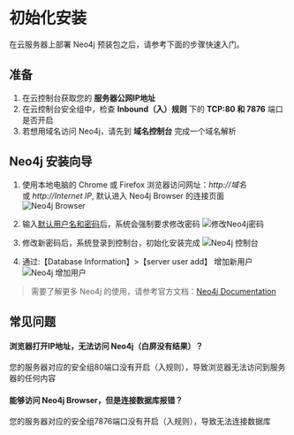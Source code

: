 # 初始化安装

在云服务器上部署 Neo4j 预装包之后，请参考下面的步骤快速入门。

## 准备

1. 在云控制台获取您的 **服务器公网IP地址** 
2. 在云控制台安全组中，检查 **Inbound（入）规则** 下的 **TCP:80 和 7876** 端口是否开启
3. 若想用域名访问 Neo4j，请先到 **域名控制台** 完成一个域名解析

## Neo4j 安装向导

1. 使用本地电脑的 Chrome 或 Firefox 浏览器访问网址：*http://域名* 或 *http://Internet IP*, 默认进入 Neo4j Browser 的连接页面
![Neo4j Browser](https://libs.websoft9.com/Websoft9/DocsPicture/en/neo4j/neo4j-connectfirst-websoft9.png)

2. 输入[默认用户名和密码](/zh/stack-accounts.md)后，系统会强制要求修改密码
![修改Neo4j密码](https://libs.websoft9.com/Websoft9/DocsPicture/en/neo4j/neo4j-snewpw-websoft9.png)

4. 修改新密码后，系统登录到控制台，初始化安装完成
![Neo4j 控制台](https://libs.websoft9.com/Websoft9/DocsPicture/en/neo4j/neo4j-ssui-websoft9.png)

5. 通过:【Database Information】>【server user add】 增加新用户
![Neo4j 增加用户](https://libs.websoft9.com/Websoft9/DocsPicture/en/neo4j/neo4j-adduser-websoft9.png)

> 需要了解更多 Neo4j 的使用，请参考官方文档：[Neo4j Documentation](https://neo4j.com/docs/)

## 常见问题

#### 浏览器打开IP地址，无法访问 Neo4j（白屏没有结果）？

您的服务器对应的安全组80端口没有开启（入规则），导致浏览器无法访问到服务器的任何内容

#### 能够访问 Neo4j Browser，但是连接数据库报错？

您的服务器对应的安全组7876端口没有开启（入规则），导致无法连接数据库
